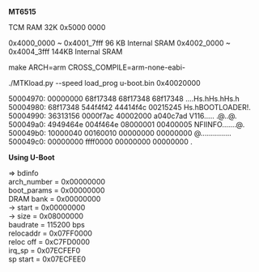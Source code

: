 

**MT6515**


TCM RAM 32K  0x5000 0000

0x4000_0000 ~ 0x4001_7fff 96 KB Internal SRAM
0x4002_0000 ~ 0x4004_3fff 144KB Internal SRAM


make ARCH=arm CROSS_COMPILE=arm-none-eabi- 


./MTKload.py  --speed load_prog u-boot.bin 0x40020000


50004970: 00000000 68f17348 68f17348 68f17348    ....Hs.hHs.hHs.h               
50004980: 68f17348 544f4f42 44414f4c 00215245    Hs.hBOOTLOADER!.               
50004990: 36313156 0000f7ac 40002000 a040c7ad    V116..... .@..@.               
500049a0: 4949464e 004f464e 08000001 00400005    NFIINFO.......@.               
500049b0: 10000040 00160010 00000000 00000000    @...............               
500049c0: 00000000 ffff0000 00000000 00000000    .

**Using U-Boot**

=> bdinfo                                                                       
arch_number = 0x00000000                                                        
boot_params = 0x00000000                                                        
DRAM bank   = 0x00000000                                                        
-> start    = 0x00000000                                                        
-> size     = 0x08000000                                                        
baudrate    = 115200 bps                                                        
relocaddr   = 0x07FF0000                                                        
reloc off   = 0xC7FD0000                                                        
irq_sp      = 0x07ECFEF0                                                        
sp start    = 0x07ECFEE0    
